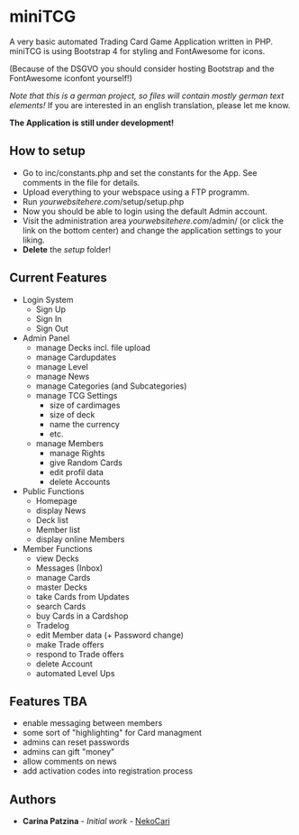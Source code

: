 # miniTCG

A very basic automated Trading Card Game Application written in PHP. 
miniTCG is using Bootstrap 4 for styling and FontAwesome for icons.

(Because of the DSGVO you should consider hosting Bootstrap and the FontAwesome iconfont yourself!)

*Note that this is a german project, so files will contain mostly german text elements!*
If you are interested in an english translation, please let me know.

**The Application is still under development!**

## How to setup
* Go to inc/constants.php and set the constants for the App. See comments in the file for details.
* Upload everything to your webspace using a FTP programm.
* Run *yourwebsitehere.com*/setup/setup.php
* Now you should be able to login using the default Admin account.
* Visit the administration area *yourwebsitehere.com*/admin/ (or click the link on the bottom center) and change the application settings to your liking.
* **Delete** the *setup* folder!



## Current Features

* Login System
  * Sign Up
  * Sign In
  * Sign Out
* Admin Panel
  * manage Decks incl. file upload
  * manage Cardupdates
  * manage Level
  * manage News
  * manage Categories (and Subcategories)
  * manage TCG Settings
  	* size of cardimages
  	* size of deck 
  	* name the currency  
  	* etc.
  * manage Members
  	* manage Rights 
  	* give Random Cards
  	* edit profil data
  	* delete Accounts
* Public Functions
  * Homepage
  * display News
  * Deck list
  * Member list
  * display online Members
* Member Functions
  * view Decks
  * Messages (Inbox)
  * manage Cards
  * master Decks
  * take Cards from Updates
  * search Cards
  * buy Cards in a Cardshop
  * Tradelog
  * edit Member data (+ Password change)
  * make Trade offers
  * respond to Trade offers 
  * delete Account
  * automated Level Ups

   
## Features TBA
* enable messaging between members
* some sort of "highlighting" for Card managment 
* admins can reset passwords
* admins can gift "money"
* allow comments on news
* add activation codes into registration process 


## Authors

* **Carina Patzina** - *Initial work* - [NekoCari](https://github.com/nekocari)
